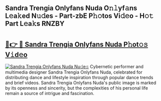 ## Sandra Trengia Onlyfans Nuda O𝚗𝚕yf𝚊ns L𝚎a𝚔ed N𝚞𝚍es - Part-zbE P𝚑𝚘tos Vi𝚍𝚎o - H𝚘𝚝 Part L𝚎a𝚔s RNZBY

# <h2><a href="http://kf94jkz.oniu.top/?m=Sandra+Trengia+Onlyfans+Nuda">🔗👉 🔴 Sandra Trengia Onlyfans Nuda P𝚑ot𝚘𝚜 V𝚒d𝚎o</a></h2>

[![Sandra Trengia Onlyfans Nuda Nu𝚍e𝚜](https://i.imgur.com/0qMVB7G.gif)](http://kf94jkz.oniu.top/?m=Sandra+Trengia+Onlyfans+Nuda)
Cybernetic performer and multimedia designer Sandra Trengia Onlyfans Nuda, celebrated for distributing dance and lifestyle inspiration through popular dance trends and brief videos. Sandra Trengia Onlyfans Nuda's public image is marked by its openness and sincerity, but the complexities of his personal life remain a source of intrigue and fascination.  
